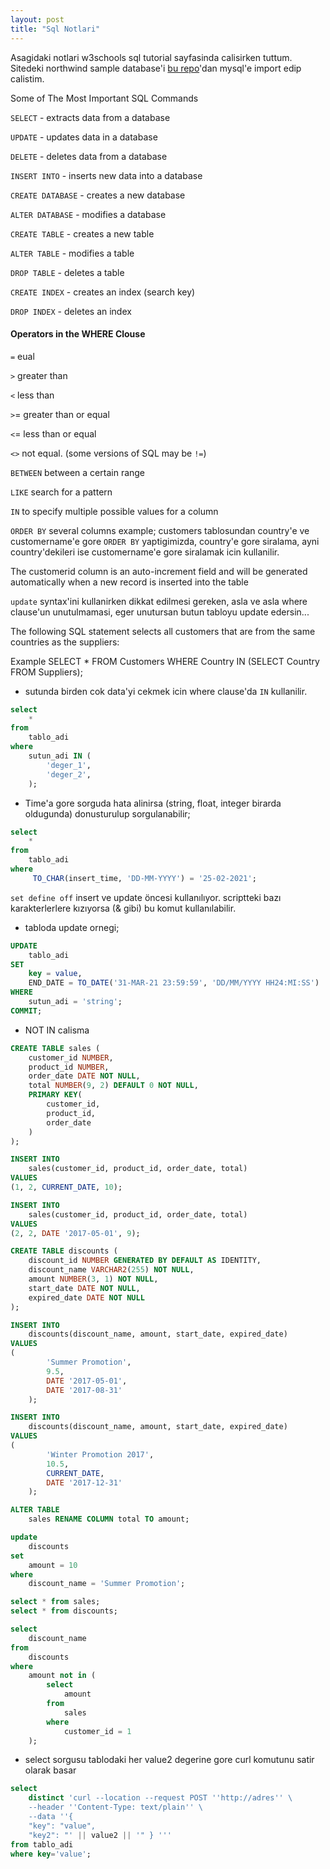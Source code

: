 ```yaml
---
layout: post
title: "Sql Notlari"
---
```


Asagidaki notlari w3schools sql tutorial sayfasinda calisirken tuttum. Sitedeki
northwind sample database'i [bu repo](https://github.com/dalers/mywind.git)'dan mysql'e import edip calistim.

Some of The Most Important SQL Commands

`SELECT` - extracts data from a database

`UPDATE` - updates data in a database

`DELETE` - deletes data from a database

`INSERT INTO` - inserts new data into a database

`CREATE DATABASE` - creates a new database

`ALTER DATABASE` - modifies a database

`CREATE TABLE` - creates a new table

`ALTER TABLE` - modifies a table

`DROP TABLE` - deletes a table

`CREATE INDEX` - creates an index (search key)

`DROP INDEX` - deletes an index


#### Operators in the WHERE Clouse

`=` eual

`>` greater than

`<` less than

`>`= greater than or equal

`<`= less than or equal

`<>` not equal. (some versions of SQL may be `!=`)

`BETWEEN` between a certain range

`LIKE` search for a pattern

`IN` to specify multiple possible values for a column

`ORDER BY` several columns example;
customers tablosundan country'e ve customername'e gore `ORDER BY`
yaptigimizda, country'e gore siralama, ayni country'dekileri ise customername'e
gore siralamak icin kullanilir.

The customerid column is an auto-increment field and will be generated
automatically when a new record is inserted into the table


`update` syntax'ini kullanirken dikkat edilmesi gereken, asla ve asla where
clause'un unutulmamasi, eger unutursan butun tabloyu update edersin...


The following SQL statement selects all customers that are from the same countries as the suppliers:

Example
SELECT * FROM Customers
WHERE Country IN (SELECT Country FROM Suppliers);

* sutunda birden cok data'yi cekmek icin where clause'da ```IN``` kullanilir.

```sql
select
    *
from
    tablo_adi
where
    sutun_adi IN (
        'deger_1',
        'deger_2',
    );
```
* Time'a gore sorguda hata alinirsa (string, float, integer birarda oldugunda)
  donusturulup sorgulanabilir;
  
```sql
select
    *
from
    tablo_adi
where
     TO_CHAR(insert_time, 'DD-MM-YYYY') = '25-02-2021';
```

`set define off`  insert ve update öncesi kullanılıyor. scriptteki bazı karakterlerlere kızıyorsa (&  gibi) bu komut kullanılabilir.

* tabloda update ornegi;
```sql
UPDATE
    tablo_adi
SET
    key = value,
    END_DATE = TO_DATE('31-MAR-21 23:59:59', 'DD/MM/YYYY HH24:MI:SS')
WHERE
    sutun_adi = 'string';
COMMIT;
```

* NOT IN calisma

```sql
CREATE TABLE sales (
    customer_id NUMBER,
    product_id NUMBER,
    order_date DATE NOT NULL,
    total NUMBER(9, 2) DEFAULT 0 NOT NULL,
    PRIMARY KEY(
        customer_id,
        product_id,
        order_date
    )
);

INSERT INTO
    sales(customer_id, product_id, order_date, total)
VALUES
(1, 2, CURRENT_DATE, 10);

INSERT INTO
    sales(customer_id, product_id, order_date, total)
VALUES
(2, 2, DATE '2017-05-01', 9);

CREATE TABLE discounts (
    discount_id NUMBER GENERATED BY DEFAULT AS IDENTITY,
    discount_name VARCHAR2(255) NOT NULL,
    amount NUMBER(3, 1) NOT NULL,
    start_date DATE NOT NULL,
    expired_date DATE NOT NULL
);

INSERT INTO
    discounts(discount_name, amount, start_date, expired_date)
VALUES
(
        'Summer Promotion',
        9.5,
        DATE '2017-05-01',
        DATE '2017-08-31'
    );

INSERT INTO
    discounts(discount_name, amount, start_date, expired_date)
VALUES
(
        'Winter Promotion 2017',
        10.5,
        CURRENT_DATE,
        DATE '2017-12-31'
    );

ALTER TABLE
    sales RENAME COLUMN total TO amount;

update
    discounts
set
    amount = 10
where
    discount_name = 'Summer Promotion';

select * from sales;
select * from discounts;

select
    discount_name
from
    discounts
where
    amount not in (
        select
            amount
        from
            sales
        where
            customer_id = 1
    );
```

* select sorgusu tablodaki her value2 degerine gore curl komutunu satir olarak basar

```sql
select
    distinct 'curl --location --request POST ''http://adres'' \ 
    --header ''Content-Type: text/plain'' \
    --data ''{
    "key": "value",
    "key2": "' || value2 || '" } '''
from tablo_adi
where key='value';
```
